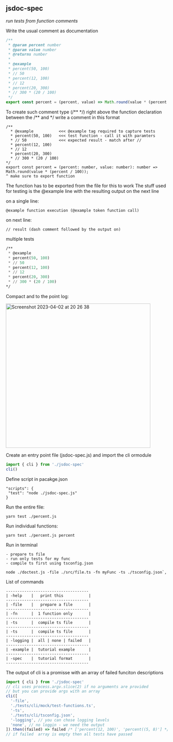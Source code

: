 ## jsdoc-spec

_run tests from function comments_

Write the usual comment as documentation

```js
/**
 * @param percent number
 * @param value number
 * @returns number
 *
 * @example
 * percent(50, 100)
 * // 50
 * percent(12, 100)
 * // 12
 * percent(20, 300)
 * // 300 * (20 / 100)
 */
export const percent = (percent, value) => Math.round(value * (percent / 100))
```

To create such comment type (/** \*/) right above the function declaration
between the /** and \*/ write a comment in this format

```
/**
  * @example           <<< @example tag required to capture tests
  * percent(50, 100)   <<< test function - call it with paramters
  * // 50              <<< expected result - match after //
  * percent(12, 100)
  * // 12
  * percent(20, 300)
  * // 300 * (20 / 100)
*/
export const percent = (percent: number, value: number): number => Math.round(value * (percent / 100));
^ make sure to export function
```

The function has to be exported from the file for this to work
The stuff used for testing is the @example line with the resulting output on the next line

on a single line:

```
@example function execution (@example token function call)
```

on next line:

```
// result (dash comment followed by the output on)
```

multiple tests

```lisp
/**
 * @example
 * percent(50, 100)
 * // 50
 * percent(12, 100)
 * // 12
 * percent(20, 300)
 * // 300 * (20 / 100)
*/
```

Compact and to the point log:

<img width="450" alt="Screenshot 2023-04-02 at 20 26 38" src="https://user-images.githubusercontent.com/88512646/229368947-260bfaf2-fed5-41df-9835-5c68a9734bbd.png">

Create an entry point file (jsdoc-spec.js)
and import the cli ormodule

```js
import { cli } from './jsdoc-spec'
cli()
```

Define script in pacakge.json

```
"scripts": {
 "test": "node ./jsdoc-spec.js"
}
```

Run the entire file:

```
yarn test ./percent.js
```

Run individual functions:

```
yarn test ./percent.js percent
```

Run in terminal

```
- prepare ts file
- run only tests for my func
- compile ts first using tsconfig.json

node ./doctest.js -file ./src/file.ts -fn myFunc -ts ./tsconfig.json`,
```

List of commands

```
------------------------------------
| -help    |   print this           |
------------------------------------
| -file    |   prepare a file       |
------------------------------------
| -fn      |  1 function only       |
------------------------------------
| -ts      |  compile ts file       |
------------------------------------
| -ts      |  compile ts file       |
------------------------------------
| -logging |  all | none | failed   |
------------------------------------
| -example |  tutorial example      |
------------------------------------
| -spec    |  tutorial format       |
------------------------------------
```

The output of cli is a promisse with an array of failed funciton descriptions

```js
import { cli } from './jsdoc-spec'
// cli uses process.argv.slice(2) if no arguments are provided
// but you can provide args with an array
cli([
  '-file',
  './tests/cli/mock/test-functions.ts',
  '-ts',
  './tests/cli/tsconfig.json',
  '-logging', // you can chose logging levels
  'none', // no loggin - we need the output
]).then((failed) => failed /* ['percent(12, 100)', 'percent((5, 8)'] */)
// if failed  array is empty then all tests have passed
```

